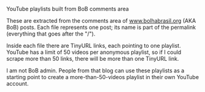 YouTube playlists built from BoB comments area

These are extracted from the comments area of www.bolhabrasil.org (AKA BoB)
posts. Each file represents one post; its name is part of the permalink
(everything that goes after the "/").

Inside each file there are TinyURL links, each pointing to one playlist.
YouTube has a limit of 50 videos per anonymous playlist, so if I could scrape
more than 50 links, there will be more than one TinyURL link.

I am not BoB admin. People from that blog can use these playlists as a
starting point to create a more-than-50-videos playlist in their own YouTube
account.
